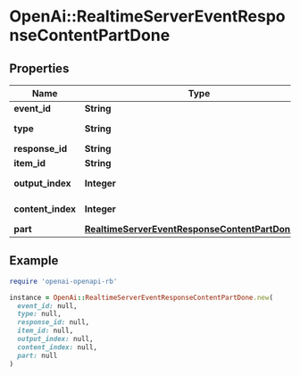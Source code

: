 # OpenAi::RealtimeServerEventResponseContentPartDone

## Properties

| Name | Type | Description | Notes |
| ---- | ---- | ----------- | ----- |
| **event_id** | **String** | The unique ID of the server event. |  |
| **type** | **String** | The event type, must be \&quot;response.content_part.done\&quot;. |  |
| **response_id** | **String** | The ID of the response. |  |
| **item_id** | **String** | The ID of the item. |  |
| **output_index** | **Integer** | The index of the output item in the response. |  |
| **content_index** | **Integer** | The index of the content part in the item&#39;s content array. |  |
| **part** | [**RealtimeServerEventResponseContentPartDonePart**](RealtimeServerEventResponseContentPartDonePart.md) |  |  |

## Example

```ruby
require 'openai-openapi-rb'

instance = OpenAi::RealtimeServerEventResponseContentPartDone.new(
  event_id: null,
  type: null,
  response_id: null,
  item_id: null,
  output_index: null,
  content_index: null,
  part: null
)
```

